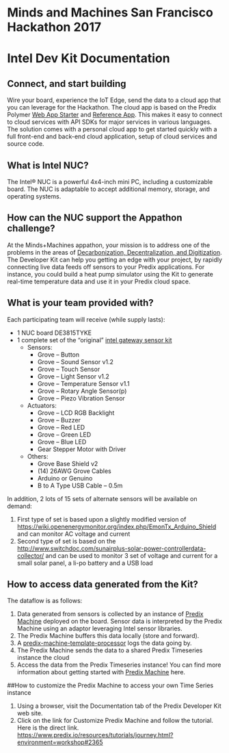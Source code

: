 # Minds and Machines San Francisco Hackathon 2017
# Intel Dev Kit Documentation

## Connect, and start building

Wire your board, experience the IoT Edge, send the data to a cloud app that you can leverage for the Hackathon. The cloud app is based on the Predix Polymer [Web App Starter](https://www.predix.io/resources/tutorials/journey.html#2100) and [Reference App](https://www.predix.io/services/starter-pack.html?id=1224). This makes it easy to connect to cloud services with API SDKs for major services in various languages.
The solution comes with a personal cloud app to get started quickly with a full front-end and back-end cloud application, setup of cloud services and source code.

## What is Intel NUC?
The Intel® NUC is a powerful 4x4-inch mini PC, including a customizable board. The NUC is adaptable to accept additional memory, storage, and operating systems.

## How can the NUC support the Appathon challenge?

At the Minds+Machines appathon, your mission is to address one of the problems in the areas of [Decarbonization, Decentralization, and Digitization](https://mmsf17.devpost.com/). The Developer Kit can help you getting an edge with your project, by rapidly connecting live data feeds off sensors to your Predix applications. For instance, you could build a heat pump simulator using the Kit to generate real-time temperature data and use it in your Predix cloud space.

## What is your team provided with?

Each participating team will receive (while supply lasts):

- 1 NUC board DE3815TYKE
- 1 complete set of the “original” [intel gateway sensor kit](https://www.seeedstudio.com/Grove-IoT-Commercial-Gateway-Kit-p-2724.html)
  - Sensors:
    - Grove – Button
    - Grove – Sound Sensor v1.2
    - Grove – Touch Sensor
    - Grove – Light Sensor v1.2
    - Grove – Temperature Sensor v1.1
    - Grove – Rotary Angle Sensor(p)
    - Grove – Piezo Vibration Sensor
  - Actuators:
    - Grove – LCD RGB Backlight
    - Grove – Buzzer
    - Grove – Red LED
    - Grove – Green LED
    - Grove – Blue LED
    - Gear Stepper Motor with Driver
  - Others:
    - Grove Base Shield v2
    - (14) 26AWG Grove Cables
    - Arduino or Genuino
    - B to A Type USB Cable – 0.5m


In addition, 2 lots of 15 sets of alternate sensors will be available on demand:
1.	First type of set is based upon a slightly modified version of https://wiki.openenergymonitor.org/index.php/EmonTx_Arduino_Shield and can monitor AC voltage and current
2.	Second type of set is based on the http://www.switchdoc.com/sunairplus-solar-power-controllerdata-collector/ and can be used to monitor 3 set of voltage and current for a small solar panel, a li-po battery and a USB load

## How to access data generated from the Kit?

The dataflow is as follows:
1.	Data generated from sensors is collected by an instance of [Predix Machine](https://docs.predix.io/en/content/service/edge_software_and_services/machine/predix-machine-overview) deployed on the board. Sensor data is interpreted by the Predix Machine using an adaptor leveraging Intel sensor libraries.
2.	The Predix Machine buffers this data locally (store and forward).
3.	A [predix-machine-template-processor](https://github.com/PredixDev/predix-machine-template-processor) logs the data going by. 
4.	The Predix Machine sends the data to a shared Predix Timeseries instance the cloud
5.	Access the data from the Predix Timeseries instance!
You can find more information about getting started with [Predix Machine](https://www.predix.io/resources/tutorials/journey.html#Edge) here.

##How to customize the Predix Machine to access your own Time Series instance
1. Using a browser, visit the Documentation tab of the Predix Developer Kit web site.
2. Click on the link for Customize Predix Machine and follow the tutorial.  Here is the direct link.  https://www.predix.io/resources/tutorials/journey.html?environment=workshop#2365


